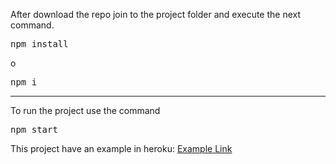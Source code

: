 After download the repo join to the project folder and execute the next command.
<pre>npm install</pre> o <pre>npm i</pre>

<hr>

To run the project use the command
<pre>npm start</pre>

This project have an example in heroku:
<a href="https://ir-bsale-online-store.herokuapp.com">Example Link</a>
